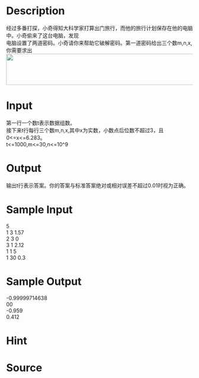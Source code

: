 
# Description

<div class="content"><div>经过多番打探，小奇得知大科学家打算出门旅行，而他的旅行计划保存在他的电脑中。小奇偷来了这台电脑，发现</div>
<div>电脑设置了两道密码。小奇请你来帮助它破解密码。第一道密码给出三个数m,n,x,你需要求出</div>
<div><img src="source/bzoj/5061/img/aHR0cHM6Ly9seWRzeS5jb20vSnVkZ2VPbmxpbmUvdXBsb2FkLzIwMTcxMC80NCgyKS5wbmc=.png" width="695" height="84" alt=""/></div>
<div></div>
<div></div>
<p></p></div>

# Input

<div class="content"><div>第一行一个数t表示数据组数。</div>
<div>接下来t行每行三个数m,n,x,其中x为实数，小数点后位数不超过3，且0&lt;=x&lt;=6.283。</div>
<div>t&lt;=1000,m&lt;=30,n&lt;=10^9</div>
<div></div>
<p></p></div>

# Output

<div class="content"><div>输出t行表示答案。你的答案与标准答案绝对或相对误差不超过0.01时视为正确。</div>
<div></div>
<p></p></div>

# Sample Input

<div class="content"><span class="sampledata">5<br/>
1 3 1.57<br/>
2 3 0<br/>
3 1 2.12<br/>
1 1 5<br/>
1 30 0.3</span></div>

# Sample Output

<div class="content"><span class="sampledata">-0.99999714638<br/>
00<br/>
-0.959<br/>
0.412</span></div>

# Hint

<div class="content"><p></p></div>

# Source

<div class="content"><p><a href="problemset.php?search="></a></p></div>


